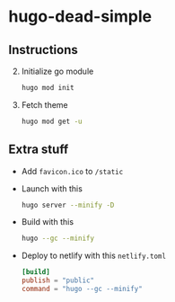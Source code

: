 # hugo-dead-simple

## Instructions

2. Initialize go module

    ```bash
    hugo mod init
    ```

3. Fetch theme

    ```bash
    hugo mod get -u
    ```

## Extra stuff

- Add `favicon.ico` to `/static`
- Launch with this

    ```bash
    hugo server --minify -D
    ```

- Build with this

    ```bash
    hugo --gc --minify
    ```

- Deploy to netlify with this `netlify.toml`

    ```toml
    [build]
    publish = "public"
    command = "hugo --gc --minify"
    ```

